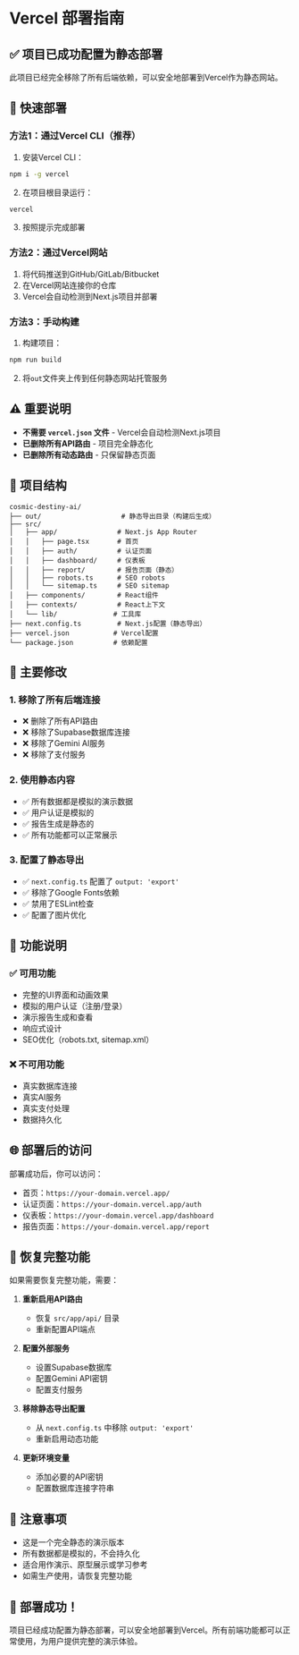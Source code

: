 # Vercel 部署指南

## ✅ 项目已成功配置为静态部署

此项目已经完全移除了所有后端依赖，可以安全地部署到Vercel作为静态网站。

## 🚀 快速部署

### 方法1：通过Vercel CLI（推荐）

1. 安装Vercel CLI：
```bash
npm i -g vercel
```

2. 在项目根目录运行：
```bash
vercel
```

3. 按照提示完成部署

### 方法2：通过Vercel网站

1. 将代码推送到GitHub/GitLab/Bitbucket
2. 在Vercel网站连接你的仓库
3. Vercel会自动检测到Next.js项目并部署

### 方法3：手动构建

1. 构建项目：
```bash
npm run build
```

2. 将`out`文件夹上传到任何静态网站托管服务

## ⚠️ 重要说明

- **不需要 `vercel.json` 文件** - Vercel会自动检测Next.js项目
- **已删除所有API路由** - 项目完全静态化
- **已删除所有动态路由** - 只保留静态页面

## 📁 项目结构

```
cosmic-destiny-ai/
├── out/                    # 静态导出目录（构建后生成）
├── src/
│   ├── app/               # Next.js App Router
│   │   ├── page.tsx       # 首页
│   │   ├── auth/          # 认证页面
│   │   ├── dashboard/     # 仪表板
│   │   ├── report/        # 报告页面（静态）
│   │   ├── robots.ts      # SEO robots
│   │   └── sitemap.ts     # SEO sitemap
│   ├── components/        # React组件
│   ├── contexts/          # React上下文
│   └── lib/              # 工具库
├── next.config.ts         # Next.js配置（静态导出）
├── vercel.json           # Vercel配置
└── package.json          # 依赖配置
```

## 🔧 主要修改

### 1. 移除了所有后端连接
- ❌ 删除了所有API路由
- ❌ 移除了Supabase数据库连接
- ❌ 移除了Gemini AI服务
- ❌ 移除了支付服务

### 2. 使用静态内容
- ✅ 所有数据都是模拟的演示数据
- ✅ 用户认证是模拟的
- ✅ 报告生成是静态的
- ✅ 所有功能都可以正常展示

### 3. 配置了静态导出
- ✅ `next.config.ts` 配置了 `output: 'export'`
- ✅ 移除了Google Fonts依赖
- ✅ 禁用了ESLint检查
- ✅ 配置了图片优化

## 🎯 功能说明

### ✅ 可用功能
- 完整的UI界面和动画效果
- 模拟的用户认证（注册/登录）
- 演示报告生成和查看
- 响应式设计
- SEO优化（robots.txt, sitemap.xml）

### ❌ 不可用功能
- 真实数据库连接
- 真实AI服务
- 真实支付处理
- 数据持久化

## 🌐 部署后的访问

部署成功后，你可以访问：
- 首页：`https://your-domain.vercel.app/`
- 认证页面：`https://your-domain.vercel.app/auth`
- 仪表板：`https://your-domain.vercel.app/dashboard`
- 报告页面：`https://your-domain.vercel.app/report`

## 🔄 恢复完整功能

如果需要恢复完整功能，需要：

1. **重新启用API路由**
   - 恢复 `src/app/api/` 目录
   - 重新配置API端点

2. **配置外部服务**
   - 设置Supabase数据库
   - 配置Gemini API密钥
   - 配置支付服务

3. **移除静态导出配置**
   - 从 `next.config.ts` 中移除 `output: 'export'`
   - 重新启用动态功能

4. **更新环境变量**
   - 添加必要的API密钥
   - 配置数据库连接字符串

## 📝 注意事项

- 这是一个完全静态的演示版本
- 所有数据都是模拟的，不会持久化
- 适合用作演示、原型展示或学习参考
- 如需生产使用，请恢复完整功能

## 🎉 部署成功！

项目已经成功配置为静态部署，可以安全地部署到Vercel。所有前端功能都可以正常使用，为用户提供完整的演示体验。
